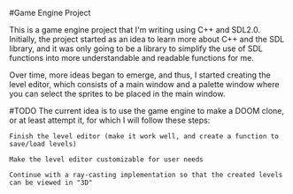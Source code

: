 #Game Engine Project

This is a game engine project that I'm writing using C++ and SDL2.0. Initially, the project started as an idea to learn more about C++ and the SDL library, and it was only going to be a library to simplify the use of SDL functions into more understandable and readable functions for me.

Over time, more ideas began to emerge, and thus, I started creating the level editor, which consists of a main window and a palette window where you can select the sprites to be placed in the main window.

#TODO The current idea is to use the game engine to make a DOOM clone, or at least attempt it, for which I will follow these steps:

    Finish the level editor (make it work well, and create a function to save/load levels)

    Make the level editor customizable for user needs

    Continue with a ray-casting implementation so that the created levels can be viewed in "3D"
